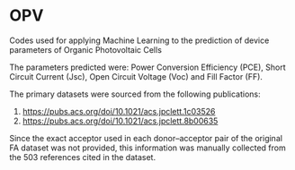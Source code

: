 # OPV
Codes used for applying Machine Learning to the prediction of device parameters of Organic Photovoltaic Cells

The parameters predicted were: Power Conversion Efficiency (PCE), Short Circuit Current (Jsc), Open Circuit Voltage (Voc) and Fill Factor (FF).

The primary datasets were sourced from the following publications:
1) https://pubs.acs.org/doi/10.1021/acs.jpclett.1c03526
2) https://pubs.acs.org/doi/10.1021/acs.jpclett.8b00635

Since the exact acceptor used in each donor–acceptor pair of the original FA dataset was not provided, this information was manually collected from the 503 references cited in the dataset.
